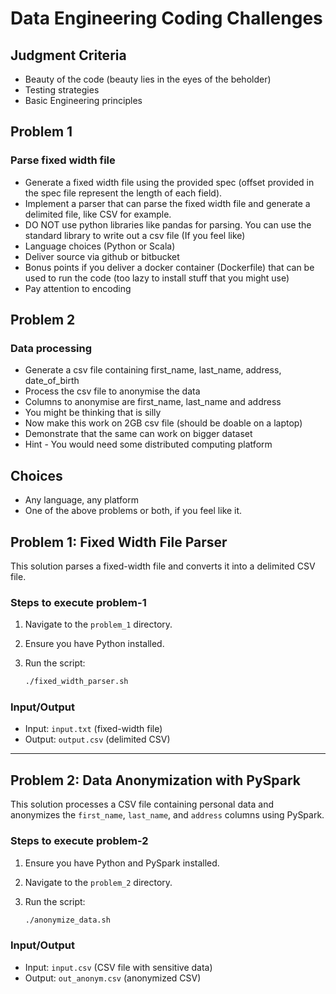 # Data Engineering Coding Challenges

## Judgment Criteria

- Beauty of the code (beauty lies in the eyes of the beholder)
- Testing strategies
- Basic Engineering principles

## Problem 1

### Parse fixed width file

- Generate a fixed width file using the provided spec (offset provided in the spec file represent the length of each field).
- Implement a parser that can parse the fixed width file and generate a delimited file, like CSV for example.
- DO NOT use python libraries like pandas for parsing. You can use the standard library to write out a csv file (If you feel like)
- Language choices (Python or Scala)
- Deliver source via github or bitbucket
- Bonus points if you deliver a docker container (Dockerfile) that can be used to run the code (too lazy to install stuff that you might use)
- Pay attention to encoding

## Problem 2

### Data processing

- Generate a csv file containing first_name, last_name, address, date_of_birth
- Process the csv file to anonymise the data
- Columns to anonymise are first_name, last_name and address
- You might be thinking  that is silly
- Now make this work on 2GB csv file (should be doable on a laptop)
- Demonstrate that the same can work on bigger dataset
- Hint - You would need some distributed computing platform

## Choices

- Any language, any platform
- One of the above problems or both, if you feel like it.

## Problem 1: Fixed Width File Parser

This solution parses a fixed-width file and converts it into a delimited CSV file.

### Steps to execute problem-1

1. Navigate to the `problem_1` directory.
2. Ensure you have Python installed.
3. Run the script:

    ```bash
    ./fixed_width_parser.sh
    ```

### Input/Output

- Input: `input.txt` (fixed-width file)
- Output: `output.csv` (delimited CSV)

---

## Problem 2: Data Anonymization with PySpark

This solution processes a CSV file containing personal data and anonymizes the `first_name`, `last_name`, and `address` columns using PySpark.

### Steps to execute problem-2

1. Ensure you have Python and PySpark installed.
2. Navigate to the `problem_2` directory.
3. Run the script:

    ```bash
    ./anonymize_data.sh
    ```

### Input/Output

- Input: `input.csv` (CSV file with sensitive data)
- Output: `out_anonym.csv` (anonymized CSV)
